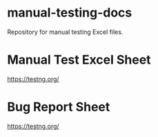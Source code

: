 # manual-testing-docs
Repository for manual testing Excel files.

# Manual Test Excel Sheet 
https://testng.org/


# Bug Report Sheet
https://testng.org/

